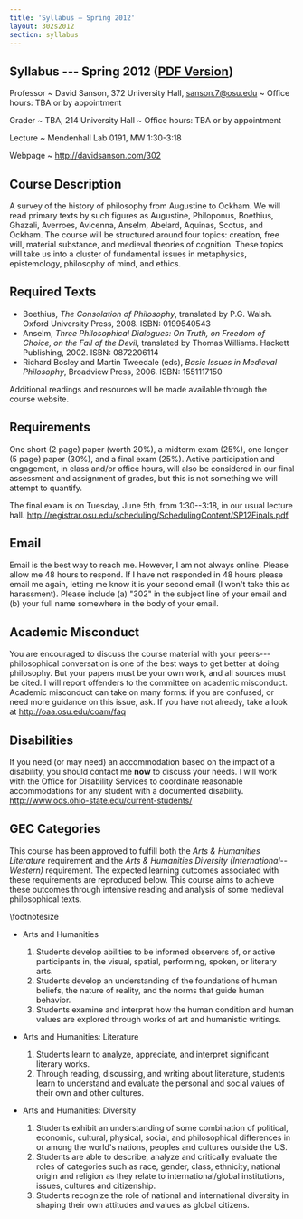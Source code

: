 ```yaml
---
title: 'Syllabus — Spring 2012'
layout: 302s2012
section: syllabus
---
```


Syllabus --- Spring 2012 ([PDF Version][])
------------------------------------------

Professor
  ~ David Sanson, 372 University Hall, <sanson.7@osu.edu>
  ~ Office hours: TBA or by appointment

Grader
  ~ TBA, 214 University Hall
  ~ Office hours: TBA or by appointment

Lecture
  ~ Mendenhall Lab 0191, MW 1:30-3:18

Webpage
  ~ <http://davidsanson.com/302>

<p>

Course Description
------------------

A survey of the history of philosophy from Augustine to Ockham. We will
read primary texts by such figures as Augustine, Philoponus, Boethius,
Ghazali, Averroes, Avicenna, Anselm, Abelard, Aquinas, Scotus, and
Ockham. The course will be structured around four topics: creation, free
will, material substance, and medieval theories of cognition. These
topics will take us into a cluster of fundamental issues in metaphysics,
epistemology, philosophy of mind, and ethics.

Required Texts
--------------

-   Boethius, *The Consolation of Philosophy*, translated by P.G. Walsh.
    Oxford University Press, 2008. ISBN: 0199540543
-   Anselm, *Three Philosophical Dialogues: On Truth, on Freedom of
    Choice, on the Fall of the Devil*, translated by Thomas Williams.
    Hackett Publishing, 2002. ISBN: 0872206114
-   Richard Bosley and Martin Tweedale (eds), *Basic Issues in Medieval
    Philosophy*, Broadview Press, 2006. ISBN: 1551117150

Additional readings and resources will be made available through the
course website.

Requirements
------------

One short (2 page) paper (worth 20%), a midterm exam (25%), one longer
(5 page) paper (30%), and a final exam (25%). Active participation and
engagement, in class and/or office hours, will also be considered in our
final assessment and assignment of grades, but this is not something we
will attempt to quantify.

The final exam is on Tuesday, June 5th, from 1:30--3:18, in our usual
lecture hall.
<http://registrar.osu.edu/scheduling/SchedulingContent/SP12Finals.pdf>

Email
-----

Email is the best way to reach me. However, I am not always online.
Please allow me 48 hours to respond. If I have not responded in 48 hours
please email me again, letting me know it is your second email (I won't
take this as harassment). Please include (a) "302" in the subject line
of your email and (b) your full name somewhere in the body of your
email.

Academic Misconduct
-------------------

You are encouraged to discuss the course material with your
peers---philosophical conversation is one of the best ways to get better
at doing philosophy. But your papers must be your own work, and all
sources must be cited. I will report offenders to the committee on
academic misconduct. Academic misconduct can take on many forms: if you
are confused, or need more guidance on this issue, ask. If you have not
already, take a look at <http://oaa.osu.edu/coam/faq>

Disabilities
------------

If you need (or may need) an accommodation based on the impact of a
disability, you should contact me **now** to discuss your needs. I will
work with the Office for Disability Services to coordinate reasonable
accommodations for any student with a documented disability.
<http://www.ods.ohio-state.edu/current-students/>

GEC Categories
--------------

This course has been approved to fulfill both the *Arts & Humanities
Literature* requirement and the *Arts & Humanities Diversity
(International--Western)* requirement. The expected learning outcomes
associated with these requirements are reproduced below. This course
aims to achieve these outcomes through intensive reading and analysis of
some medieval philosophical texts.

\footnotesize

-   Arts and Humanities
    1.  Students develop abilities to be informed observers of, or
        active participants in, the visual, spatial, performing, spoken,
        or literary arts.
    2.  Students develop an understanding of the foundations of human
        beliefs, the nature of reality, and the norms that guide human
        behavior.
    3.  Students examine and interpret how the human condition and human
        values are explored through works of art and humanistic
        writings.

-   Arts and Humanities: Literature
    1.  Students learn to analyze, appreciate, and interpret significant
        literary works.
    2.  Through reading, discussing, and writing about literature,
        students learn to understand and evaluate the personal and
        social values of their own and other cultures.

-   Arts and Humanities: Diversity
    1.  Students exhibit an understanding of some combination of
        political, economic, cultural, physical, social, and
        philosophical differences in or among the world's nations,
        peoples and cultures outside the US.
    2.  Students are able to describe, analyze and critically evaluate
        the roles of categories such as race, gender, class, ethnicity,
        national origin and religion as they relate to
        international/global institutions, issues, cultures and
        citizenship.
    3.  Students recognize the role of national and international
        diversity in shaping their own attitudes and values as global
        citizens.

  [PDF Version]: syllabus.pdf
